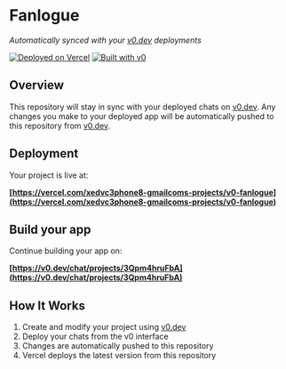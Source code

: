 # Fanlogue

*Automatically synced with your [v0.dev](https://v0.dev) deployments*

[![Deployed on Vercel](https://img.shields.io/badge/Deployed%20on-Vercel-black?style=for-the-badge&logo=vercel)](https://vercel.com/xedvc3phone8-gmailcoms-projects/v0-fanlogue)
[![Built with v0](https://img.shields.io/badge/Built%20with-v0.dev-black?style=for-the-badge)](https://v0.dev/chat/projects/3Qpm4hruFbA)

## Overview

This repository will stay in sync with your deployed chats on [v0.dev](https://v0.dev).
Any changes you make to your deployed app will be automatically pushed to this repository from [v0.dev](https://v0.dev).

## Deployment

Your project is live at:

**[https://vercel.com/xedvc3phone8-gmailcoms-projects/v0-fanlogue](https://vercel.com/xedvc3phone8-gmailcoms-projects/v0-fanlogue)**

## Build your app

Continue building your app on:

**[https://v0.dev/chat/projects/3Qpm4hruFbA](https://v0.dev/chat/projects/3Qpm4hruFbA)**

## How It Works

1. Create and modify your project using [v0.dev](https://v0.dev)
2. Deploy your chats from the v0 interface
3. Changes are automatically pushed to this repository
4. Vercel deploys the latest version from this repository
